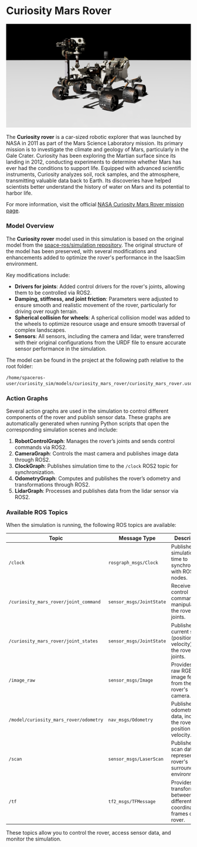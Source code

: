 
# Curiosity Mars Rover

![Curiosity Mars Rover](../resources/rover/rover.png)

The **Curiosity rover** is a car-sized robotic explorer that was launched by NASA in 2011 as part of the Mars Science Laboratory mission. Its primary mission is to investigate the climate and geology of Mars, particularly in the Gale Crater. Curiosity has been exploring the Martian surface since its landing in 2012, conducting experiments to determine whether Mars has ever had the conditions to support life. Equipped with advanced scientific instruments, Curiosity analyzes soil, rock samples, and the atmosphere, transmitting valuable data back to Earth. Its discoveries have helped scientists better understand the history of water on Mars and its potential to harbor life.

For more information, visit the official [NASA Curiosity Mars Rover mission page](https://science.nasa.gov/mission/msl-curiosity/).

### Model Overview

The **Curiosity rover** model used in this simulation is based on the original model from the [space-ros/simulation repository](https://github.com/space-ros/simulation). The original structure of the model has been preserved, with several modifications and enhancements added to optimize the rover's performance in the IsaacSim environment.

Key modifications include:

- **Drivers for joints**: Added control drivers for the rover's joints, allowing them to be controlled via ROS2.
- **Damping, stiffness, and joint friction**: Parameters were adjusted to ensure smooth and realistic movement of the rover, particularly for driving over rough terrain.
- **Spherical collision for wheels**: A spherical collision model was added to the wheels to optimize resource usage and ensure smooth traversal of complex landscapes.
- **Sensors**: All sensors, including the camera and lidar, were transferred with their original configurations from the URDF file to ensure accurate sensor performance in the simulation.

The model can be found in the project at the following path relative to the root folder:

```
/home/spaceros-user/curiosity_sim/models/curiosity_mars_rover/curiosity_mars_rover.usd
```

### Action Graphs

Several action graphs are used in the simulation to control different components of the rover and publish sensor data. These graphs are automatically generated when running Python scripts that open the corresponding simulation scenes and include:

1. **RobotControlGraph**: Manages the rover’s joints and sends control commands via ROS2.
2. **CameraGraph**: Controls the mast camera and publishes image data through ROS2.
3. **ClockGraph**: Publishes simulation time to the `/clock` ROS2 topic for synchronization.
4. **OdometryGraph**: Computes and publishes the rover’s odometry and transformations through ROS2.
5. **LidarGraph**: Processes and publishes data from the lidar sensor via ROS2.

### Available ROS Topics

When the simulation is running, the following ROS topics are available:

| Topic                                      | Message Type                | Description                                                                 |
|--------------------------------------------|-----------------------------|-----------------------------------------------------------------------------|
| `/clock`                                   | `rosgraph_msgs/Clock`        | Publishes the simulation time to synchronize with ROS nodes.                |
| `/curiosity_mars_rover/joint_command`      | `sensor_msgs/JointState`     | Receives joint control commands to manipulate the rover's joints.           |
| `/curiosity_mars_rover/joint_states`       | `sensor_msgs/JointState`     | Publishes the current states (position, velocity) of all the rover’s joints.|
| `/image_raw`                               | `sensor_msgs/Image`          | Provides the raw RGB image feed from the rover's camera.                    |
| `/model/curiosity_mars_rover/odometry`     | `nav_msgs/Odometry`          | Publishes odometry data, including the rover's position and velocity.       |
| `/scan`                                    | `sensor_msgs/LaserScan`      | Publishes lidar scan data to represent the rover's surrounding environment. |
| `/tf`                                      | `tf2_msgs/TFMessage`         | Provides the transformation between different coordinate frames of the rover.|

These topics allow you to control the rover, access sensor data, and monitor the simulation.